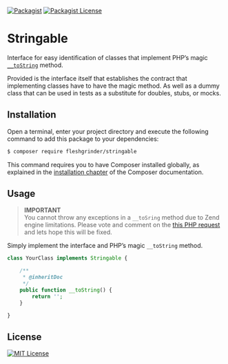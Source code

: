 [![Packagist](https://img.shields.io/packagist/v/Fleshgrinder/stringable.svg?style=flat-square)](https://packagist.org/packages/fleshgrinder/stringable)
[![Packagist License](https://img.shields.io/packagist/l/Fleshgrinder/stringable.svg?style=flat-square)](https://packagist.org/packages/fleshgrinder/stringable)
# Stringable
Interface for easy identification of classes that implement PHP’s magic
 [`__toString`](https://secure.php.net/language.oop5.magic#object.tostring) method.

Provided is the interface itself that establishes the contract that implementing classes have to have the magic method.
 As well as a dummy class that can be used in tests as a substitute for doubles, stubs, or mocks.

## Installation
Open a terminal, enter your project directory and execute the following command to add this package to your
 dependencies:

```bash
$ composer require fleshgrinder/stringable
```

This command requires you to have Composer installed globally, as explained in the
 [installation chapter](https://getcomposer.org/doc/00-intro.md) of the Composer documentation.

## Usage
> **IMPORTANT**  
> You cannot throw any exceptions in a `__toSring` method due to Zend engine limitations. Please vote and comment on the
> [this PHP request](https://bugs.php.net/bug.php?id=53648) and lets hope this will be fixed.

Simply implement the interface and PHP’s magic `__toString` method.

```php
class YourClass implements Stringable {

    /**
     * @inheritDoc
     */
    public function __toString() {
        return '';
    }

}
```

## License
[![MIT License](https://upload.wikimedia.org/wikipedia/commons/thumb/c/c3/License_icon-mit.svg/48px-License_icon-mit.svg.png)](https://opensource.org/licenses/MIT)
